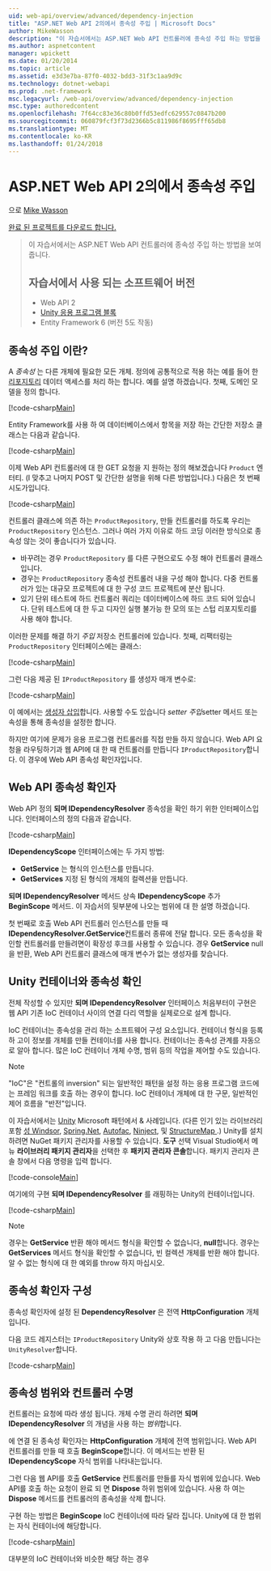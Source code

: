 ```yaml
---
uid: web-api/overview/advanced/dependency-injection
title: "ASP.NET Web API 2의에서 종속성 주입 | Microsoft Docs"
author: MikeWasson
description: "이 자습서에서는 ASP.NET Web API 컨트롤러에 종속성 주입 하는 방법을 보여 줍니다. 자습서 Web API 2 Unity 응용 프로그램 블록에 사용 되는 소프트웨어 버전 중..."
ms.author: aspnetcontent
manager: wpickett
ms.date: 01/20/2014
ms.topic: article
ms.assetid: e3d3e7ba-87f0-4032-bdd3-31f3c1aa9d9c
ms.technology: dotnet-webapi
ms.prod: .net-framework
msc.legacyurl: /web-api/overview/advanced/dependency-injection
msc.type: authoredcontent
ms.openlocfilehash: 7f64cc83e36c80b0ffd53edfc629557c0847b200
ms.sourcegitcommit: 060879fcf3f73d2366b5c811986f8695fff65db8
ms.translationtype: MT
ms.contentlocale: ko-KR
ms.lasthandoff: 01/24/2018
---
```

<a name="dependency-injection-in-aspnet-web-api-2"></a>ASP.NET Web API 2의에서 종속성 주입
====================
으로 [Mike Wasson](https://github.com/MikeWasson)

[완료 된 프로젝트를 다운로드 합니다.](http://code.msdn.microsoft.com/ASP-NET-Web-API-Tutorial-468ee148)

> 이 자습서에서는 ASP.NET Web API 컨트롤러에 종속성 주입 하는 방법을 보여 줍니다.
> 
> ## <a name="software-versions-used-in-the-tutorial"></a>자습서에서 사용 되는 소프트웨어 버전
> 
> 
> - Web API 2
> - [Unity 응용 프로그램 블록](https://www.nuget.org/packages/Unity/)
> - Entity Framework 6 (버전 5도 작동)


## <a name="what-is-dependency-injection"></a>종속성 주입 이란?

A *종속성* 는 다른 개체에 필요한 모든 개체. 정의에 공통적으로 적용 하는 예를 들어 한 [리포지토리](http://martinfowler.com/eaaCatalog/repository.html) 데이터 액세스를 처리 하는 합니다. 예를 설명 하겠습니다. 첫째, 도메인 모델을 정의 합니다.

[!code-csharp[Main](dependency-injection/samples/sample1.cs)]

Entity Framework를 사용 하 여 데이터베이스에서 항목을 저장 하는 간단한 저장소 클래스는 다음과 같습니다.

[!code-csharp[Main](dependency-injection/samples/sample2.cs)]

이제 Web API 컨트롤러에 대 한 GET 요청을 지 원하는 정의 해보겠습니다 `Product` 엔터티. (I 맞추고 나머지 POST 및 간단한 설명을 위해 다른 방법입니다.) 다음은 첫 번째 시도가입니다.

[!code-csharp[Main](dependency-injection/samples/sample3.cs)]

컨트롤러 클래스에 의존 하는 `ProductRepository`, 만들 컨트롤러를 하도록 우리는 `ProductRepository` 인스턴스. 그러나 여러 가지 이유로 하드 코딩 이러한 방식으로 종속성 않는 것이 좋습니다가 있습니다.

- 바꾸려는 경우 `ProductRepository` 를 다른 구현으로도 수정 해야 컨트롤러 클래스입니다.
- 경우는 `ProductRepository` 종속성 컨트롤러 내을 구성 해야 합니다. 다중 컨트롤러가 있는 대규모 프로젝트에 대 한 구성 코드 프로젝트에 분산 됩니다.
- 있기 단위 테스트에 하드 컨트롤러 쿼리는 데이터베이스에 하드 코드 되어 있습니다. 단위 테스트에 대 한 두고 디자인 실행 불가능 한 모의 또는 스텁 리포지토리를 사용 해야 합니다.

이러한 문제를 해결 하기 *주입* 저장소 컨트롤러에 있습니다. 첫째, 리팩터링는 `ProductRepository` 인터페이스에는 클래스:

[!code-csharp[Main](dependency-injection/samples/sample4.cs)]

그런 다음 제공 된 `IProductRepository` 를 생성자 매개 변수로:

[!code-csharp[Main](dependency-injection/samples/sample5.cs)]

이 예에서는 [생성자 삽입](http://www.martinfowler.com/articles/injection.html#FormsOfDependencyInjection)합니다. 사용할 수도 있습니다 *setter 주입*setter 메서드 또는 속성을 통해 종속성을 설정한 합니다.

하지만 여기에 문제가 응용 프로그램 컨트롤러를 직접 만들 하지 않습니다. Web API 요청을 라우팅하기과 웹 API에 대 한 때 컨트롤러를 만듭니다 `IProductRepository`합니다. 이 경우에 Web API 종속성 확인자입니다.

## <a name="the-web-api-dependency-resolver"></a>Web API 종속성 확인자

Web API 정의 **되며 IDependencyResolver** 종속성을 확인 하기 위한 인터페이스입니다. 인터페이스의 정의 다음과 같습니다.

[!code-csharp[Main](dependency-injection/samples/sample6.cs)]

**IDependencyScope** 인터페이스에는 두 가지 방법:

- **GetService** 는 형식의 인스턴스를 만듭니다.
- **GetServices** 지정 된 형식의 개체의 컬렉션을 만듭니다.

**되며 IDependencyResolver** 메서드 상속 **IDependencyScope** 추가 **BeginScope** 메서드. 이 자습서의 뒷부분에 나오는 범위에 대 한 설명 하겠습니다.

첫 번째로 호출 Web API 컨트롤러 인스턴스를 만들 때 **IDependencyResolver.GetService**컨트롤러 종류에 전달 합니다. 모든 종속성을 확인할 컨트롤러를 만들려면이 확장성 후크를 사용할 수 있습니다. 경우 **GetService** null을 반환, Web API 컨트롤러 클래스에 매개 변수가 없는 생성자를 찾습니다.

## <a name="dependency-resolution-with-the-unity-container"></a>Unity 컨테이너와 종속성 확인

전체 작성할 수 있지만 **되며 IDependencyResolver** 인터페이스 처음부터이 구현은 웹 API 기존 IoC 컨테이너 사이의 연결 다리 역할을 실제로으로 설계 합니다.

IoC 컨테이너는 종속성을 관리 하는 소프트웨어 구성 요소입니다. 컨테이너 형식을 등록 하 고이 정보를 개체를 만들 컨테이너를 사용 합니다. 컨테이너는 종속성 관계를 자동으로 알아 합니다. 많은 IoC 컨테이너 개체 수명, 범위 등의 작업을 제어할 수도 있습니다.

> [!NOTE]
> "IoC"은 "컨트롤의 inversion" 되는 일반적인 패턴을 설정 하는 응용 프로그램 코드에는 프레임 워크를 호출 하는 경우이 합니다. IoC 컨테이너 개체에 대 한 구문, 일반적인 제어 흐름을 "반전"입니다.


이 자습서에서는 [Unity](https://msdn.microsoft.com/library/ff647202.aspx) Microsoft 패턴에서 &amp; 사례입니다. (다른 인기 있는 라이브러리 포함 [성 Windsor](http://www.castleproject.org/), [Spring.Net](http://www.springframework.net/), [Autofac](https://code.google.com/p/autofac/), [Ninject](http://www.ninject.org/), 및 [StructureMap ](http://docs.structuremap.net/).) Unity를 설치 하려면 NuGet 패키지 관리자를 사용할 수 있습니다. **도구** 선택 Visual Studio에서 메뉴 **라이브러리 패키지 관리자**을 선택한 후 **패키지 관리자 콘솔**합니다. 패키지 관리자 콘솔 창에서 다음 명령을 입력 합니다.

[!code-console[Main](dependency-injection/samples/sample7.cmd)]

여기에의 구현 **되며 IDependencyResolver** 를 래핑하는 Unity의 컨테이너입니다.

[!code-csharp[Main](dependency-injection/samples/sample8.cs)]

> [!NOTE]
> 경우는 **GetService** 반환 해야 메서드 형식을 확인할 수 없습니다, **null**합니다. 경우는 **GetServices** 메서드 형식을 확인할 수 없습니다, 빈 컬렉션 개체를 반환 해야 합니다. 알 수 없는 형식에 대 한 예외를 throw 하지 마십시오.


## <a name="configuring-the-dependency-resolver"></a>종속성 확인자 구성

종속성 확인자에 설정 된 **DependencyResolver** 은 전역 **HttpConfiguration** 개체입니다.

다음 코드 레지스터는 `IProductRepository` Unity와 상호 작용 하 고 다음 만듭니다는 `UnityResolver`합니다.

[!code-csharp[Main](dependency-injection/samples/sample9.cs)]

## <a name="dependency-scope-and-controller-lifetime"></a>종속성 범위와 컨트롤러 수명

컨트롤러는 요청에 따라 생성 됩니다. 개체 수명 관리 하려면 **되며 IDependencyResolver** 의 개념을 사용 하는 *범위*합니다.

에 연결 된 종속성 확인자는 **HttpConfiguration** 개체에 전역 범위입니다. Web API 컨트롤러를 만들 때 호출 **BeginScope**합니다. 이 메서드는 반환 된 **IDependencyScope** 자식 범위를 나타내는입니다.

그런 다음 웹 API를 호출 **GetService** 컨트롤러를 만들를 자식 범위에 있습니다. Web API를 호출 하는 요청이 완료 되 면 **Dispose** 하위 범위에 있습니다. 사용 하 여는 **Dispose** 메서드를 컨트롤러의 종속성을 삭제 합니다.

구현 하는 방법은 **BeginScope** IoC 컨테이너에 따라 달라 집니다. Unity에 대 한 범위는 자식 컨테이너에 해당합니다.

[!code-csharp[Main](dependency-injection/samples/sample10.cs)]

대부분의 IoC 컨테이너와 비슷한 해당 하는 경우
